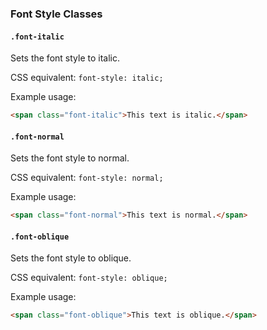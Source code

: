### Font Style Classes

#### `.font-italic`

Sets the font style to italic.

CSS equivalent: `font-style: italic;`

Example usage:
```html
<span class="font-italic">This text is italic.</span>
```

#### `.font-normal`

Sets the font style to normal.

CSS equivalent: `font-style: normal;`

Example usage:
```html
<span class="font-normal">This text is normal.</span>
```

#### `.font-oblique`

Sets the font style to oblique.

CSS equivalent: `font-style: oblique;`

Example usage:
```html
<span class="font-oblique">This text is oblique.</span>
```